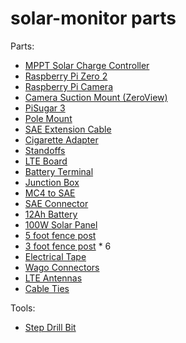 # solar-monitor parts

Parts:
- [MPPT Solar Charge Controller](https://www.amazon.com/dp/B0CFKWP8FB)
- [Raspberry Pi Zero 2](https://www.amazon.com/Raspberry-Zero-Bluetooth-RPi-2W/dp/B09LH5SBPS)
- [Raspberry Pi Camera](https://www.amazon.com/dp/B01ER2SKFS)
- [Camera Suction Mount (ZeroView)](https://www.aliexpress.com/i/2251832720397495.html)
- [PiSugar 3](https://www.amazon.com/Portable-Pwnagotchi-Raspberry-Accessories-handhold/dp/B09MJ8SCGD)
- [Pole Mount](https://www.amazon.com/dp/B0B4RB63RK)
- [SAE Extension Cable](https://www.amazon.com/dp/B08B85SW5C)
- [Cigarette Adapter](https://www.amazon.com/dp/B096VP1CB3)
- [Standoffs](https://www.amazon.com/dp/B0CBBC9SR1)
- [LTE Board](https://www.amazon.com/dp/B08ZSSCYDD)
- [Battery Terminal](https://www.amazon.com/dp/B08F784R9W)
- [Junction Box](https://www.amazon.com/dp/B0BNCW5LXV)
- [MC4 to SAE](https://www.amazon.com/dp/B07MW1M1VB)
- [SAE Connector](https://www.amazon.com/dp/B07V6NJ37P)
- [12Ah Battery](https://www.amazon.com/dp/B0CLJDWH2S)
- [100W Solar Panel](https://www.amazon.com/dp/B0BTS6QZJQ)
- [5 foot fence post](https://www.homedepot.com/p/Everbilt-1-3-4-in-x-3-1-2-in-x-5-ft-Green-Steel-Fence-T-Post-with-Anchor-Plate-901174EB/205960890)
- [3 foot fence post](https://www.homedepot.com/p/Everbilt-1-1-4-in-x-3-4-in-x-3-ft-14-Gauge-Green-Steel-U-Fence-Post-with-Anchor-Plate-901153EB/205960881) * 6
- [Electrical Tape](https://www.amazon.com/dp/B081TJZW2M)
- [Wago Connectors](https://www.amazon.com/gp/product/B085P2WT8K)
- [LTE Antennas](https://www.amazon.com/RHsia-700-2700Mhz-Directional-Connector-Wireless/dp/B07TTY8W2Y)
- [Cable Ties](amazon.com/Self-Locking-CableTies-Multi-Purpose-Management-Workshop-White/dp/B097M825XG)

Tools:
- [Step Drill Bit](https://www.amazon.com/dp/B0CBJMNJXD)
